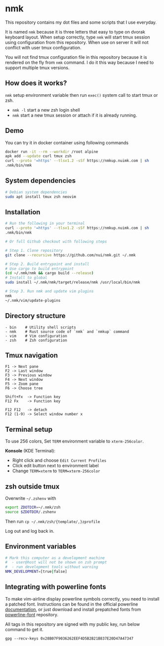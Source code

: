# nmk
This repository contains my dot files and some scripts that I use everyday.

It is named `nmk` because it is three letters that easy to type on dvorak keyboard layout. When setup correctly, type `nmk` will start tmux session using configuration from this repository. When use on server it will not conflict with user tmux configuration.

You will not find tmux configuration file in this repository because it is rendered on the fly from `nmk` command. I do it this way because I need to support multiple tmux versions.


## How does it works?
`nmk` setup environment variable then run `exec()` system call to start tmux or zsh.
- `nmk -l` start a new zsh login shell
- `nmk` start a new tmux session or attach if it is already running.


## Demo
You can try it in docker container using following commands

```sh
docker run -it --rm --workdir /root alpine
apk add --update curl tmux zsh
curl --proto '=https' --tlsv1.2 -sSf https://nmkup.nuimk.com | sh
.nmk/bin/nmk
```

## System dependencies
```sh
# Debian system dependencies
sudo apt install tmux zsh neovim
```

## Installation
```sh
# Run the following in your terminal
curl --proto '=https' --tlsv1.2 -sSf https://nmkup.nuimk.com | sh
.nmk/bin/nmk

# Or full Github checkout with following steps

# Step 1. Clone repository
git clone --recursive https://github.com/nui/nmk.git ~/.nmk

# Step 2. Build entrypoint and install
# Use cargo to build entrypoint
(cd ~/.nmk/nmk && cargo build --release)
# Install to global
sudo install ~/.nmk/nmk/target/release/nmk /usr/local/bin/nmk

# Step 3. Run nmk and update vim plugins
nmk
~/.nmk/vim/update-plugins
```

## Directory structure
```
- bin    # Utility shell scripts
- nmk    # Rust source code of `nmk` and `nmkup` command
- vim    # Vim configuration
- zsh    # Zsh configuration
```

## Tmux navigation
```
F1 -> Next pane
F2 -> Last window
F3 -> Previous window
F4 -> Next window
F5 -> Zoom pane
F6 -> Choose tree

Shift+Fx  -> Function key
F12 Fx    -> Function key

F12 F12   -> detach
F12 (1-9) -> Select window number x
```


## Terminal setup
To use 256 colors, Set `TERM` environment variable to `xterm-256color`.

**Konsole** (KDE Terminal):
- Right click and choose `Edit Current Profiles`
- Click edit button next to environment label
- Change `TERM=xterm` to `TERM=xterm-256color`


## zsh outside tmux
Overwrite `~/.zshenv` with
```sh
export ZDOTDIR=~/.nmk/zsh
source $ZDOTDIR/.zshenv
```

Then run `cp ~/.nmk/zsh/{template/,}zprofile`

Log out and log back in.


## Environment variables
```sh
# Mark this computer as a development machine
#  - user@host will not be shown on zsh prompt
#  - run development tools without warning
NMK_DEVELOPMENT=[true|false]
```


## Integrating with powerline fonts
To make vim-airline display powerline symbols correctly, you need to install a patched font. Instructions can be found in the official powerline [documentation][1], or just download and install prepatched fonts from [powerline-font][2] repository.


All tags in this repository are signed with my public key, run below command to get it.

`gpg --recv-keys 0x28B07F9036262EEF4D5B2B21B837E20D47A47347`


[1]: https://powerline.readthedocs.org/en/latest/installation/linux.html#fonts-installation
[2]: https://github.com/Lokaltog/powerline-fonts
